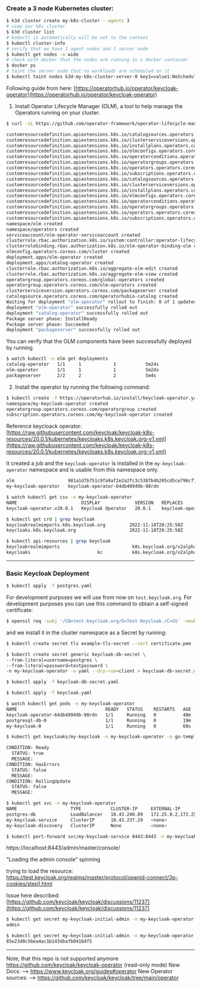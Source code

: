 ### Create a 3 node Kubernetes cluster:

```bash
$ k3d cluster create my-k8s-cluster --agents 3
# view our k8s cluster 
$ k3d cluster list
# kubectl is automatically will be set to the context
$ kubectl cluster-info
# verify that we have 1 agent nodes and 1 server node
$ kubectl get nodes -o wide
# check with docker that the nodes are running in a docker container
$ docker ps
# taint the server node that no workloads are scheduled on it
$ kubectl taint nodes k3d-my-k8s-cluster-server-0 key1=value1:NoSchedule
```

Following guide from here: [https://operatorhub.io/operator/keycloak-operator](https://operatorhub.io/operator/keycloak-operator)

1. Install Operator Lifecycle Manager (OLM), a tool to help manage the Operators running on your cluster.
```bash
$ curl -sL https://github.com/operator-framework/operator-lifecycle-manager/releases/download/v0.22.0/install.sh | bash -s v0.22.0

customresourcedefinition.apiextensions.k8s.io/catalogsources.operators.coreos.com created
customresourcedefinition.apiextensions.k8s.io/clusterserviceversions.operators.coreos.com created
customresourcedefinition.apiextensions.k8s.io/installplans.operators.coreos.com created
customresourcedefinition.apiextensions.k8s.io/olmconfigs.operators.coreos.com created
customresourcedefinition.apiextensions.k8s.io/operatorconditions.operators.coreos.com created
customresourcedefinition.apiextensions.k8s.io/operatorgroups.operators.coreos.com created
customresourcedefinition.apiextensions.k8s.io/operators.operators.coreos.com created
customresourcedefinition.apiextensions.k8s.io/subscriptions.operators.coreos.com created
customresourcedefinition.apiextensions.k8s.io/catalogsources.operators.coreos.com condition met
customresourcedefinition.apiextensions.k8s.io/clusterserviceversions.operators.coreos.com condition met
customresourcedefinition.apiextensions.k8s.io/installplans.operators.coreos.com condition met
customresourcedefinition.apiextensions.k8s.io/olmconfigs.operators.coreos.com condition met
customresourcedefinition.apiextensions.k8s.io/operatorconditions.operators.coreos.com condition met
customresourcedefinition.apiextensions.k8s.io/operatorgroups.operators.coreos.com condition met
customresourcedefinition.apiextensions.k8s.io/operators.operators.coreos.com condition met
customresourcedefinition.apiextensions.k8s.io/subscriptions.operators.coreos.com condition met
namespace/olm created
namespace/operators created
serviceaccount/olm-operator-serviceaccount created
clusterrole.rbac.authorization.k8s.io/system:controller:operator-lifecycle-manager created
clusterrolebinding.rbac.authorization.k8s.io/olm-operator-binding-olm created
olmconfig.operators.coreos.com/cluster created
deployment.apps/olm-operator created
deployment.apps/catalog-operator created
clusterrole.rbac.authorization.k8s.io/aggregate-olm-edit created
clusterrole.rbac.authorization.k8s.io/aggregate-olm-view created
operatorgroup.operators.coreos.com/global-operators created
operatorgroup.operators.coreos.com/olm-operators created
clusterserviceversion.operators.coreos.com/packageserver created
catalogsource.operators.coreos.com/operatorhubio-catalog created
Waiting for deployment "olm-operator" rollout to finish: 0 of 1 updated replicas are available...
deployment "olm-operator" successfully rolled out
deployment "catalog-operator" successfully rolled out
Package server phase: InstallReady
Package server phase: Succeeded
deployment "packageserver" successfully rolled out
```

You can verify that the OLM components have been successfully deployed by running

```bash
$ watch kubectl -n olm get deployments
catalog-operator   1/1     1            1           5m24s
olm-operator       1/1     1            1           5m24s
packageserver      2/2     2            2           5m4s
```

2. Install the operator by running the following command:

```bash
$ kubectl create -f https://operatorhub.io/install/keycloak-operator.yaml
namespace/my-keycloak-operator created
operatorgroup.operators.coreos.com/operatorgroup created
subscription.operators.coreos.com/my-keycloak-operator created
```

Reference keycloack operator: [https://raw.githubusercontent.com/keycloak/keycloak-k8s-resources/20.0.1/kubernetes/keycloaks.k8s.keycloak.org-v1.yml](https://raw.githubusercontent.com/keycloak/keycloak-k8s-resources/20.0.1/kubernetes/keycloaks.k8s.keycloak.org-v1.yml)

It created a job and the `keycloak-operator` is installed in the `my-keycloak-operator` namespace and is usable from this namespace only.

```bash
olm                    981a1d7b751c9fa9af2e2a2fc3c5387b4b205cd5ce796cf772ce1e8fa2bltsr   0/1     Completed   0          60s
my-keycloak-operator   keycloak-operator-64db49949b-98rdn                                1/1     Running     0          36s
```

```bash
$ watch kubectl get csv -n my-keycloak-operator
NAME                        DISPLAY             VERSION   REPLACES                    PHASE
keycloak-operator.v20.0.1   Keycloak Operator   20.0.1    keycloak-operator.v20.0.0   Succeeded
```

```bash
$ kubectl get crd | grep keycloak
keycloakrealmimports.k8s.keycloak.org         2022-11-18T20:25:58Z
keycloaks.k8s.keycloak.org                    2022-11-18T20:25:58Z
```

```bash
$ kubectl api-resources | grep keycloak
keycloakrealmimports                           k8s.keycloak.org/v2alpha1              true         KeycloakRealmImport
keycloaks                         kc           k8s.keycloak.org/v2alpha1              true         Keycloak
```

------------------------------------------------------------------------------------------------------------------------
### Basic Keycloak Deployment

```bash
$ kubectl apply -f postgres.yaml
```

For development purposes we will use from now on `test.keycloak.org`.
For development purposes you can use this command to obtain a self-signed certificate:

```bash
$ openssl req -subj '/CN=test.keycloak.org/O=Test Keycloak./C=US' -newkey rsa:2048 -nodes -keyout key.pem -x509 -days 365 -out certificate.pem
```
and we install it in the cluster namespace as a Secret by running:

```bash
$ kubectl create secret tls example-tls-secret --cert certificate.pem --key key.pem -n my-keycloak-operator
```

```bash
$ kubectl create secret generic keycloak-db-secret \
--from-literal=username=postgres \
--from-literal=password=testpassword \
-n my-keycloak-operator -o yaml --dry-run=client > keycloak-db-secret.yaml
```

```bash
$ kubectl apply -f keycloak-db-secret.yaml
```

```bash
$ kubectl apply -f keycloak.yaml
```

```bash
$ watch kubectl get pods -n my-keycloak-operator
NAME                                 READY   STATUS    RESTARTS   AGE
keycloak-operator-64db49949b-98rdn   1/1     Running   0          48m
postgresql-db-0                      1/1     Running   0          19m
my-keycloak-0                        1/1     Running   0          60s
```

```bash
$ kubectl get keycloaks/my-keycloak -n my-keycloak-operator -o go-template='{{range .status.conditions}}CONDITION: {{.type}}{{"\n"}}  STATUS: {{.status}}{{"\n"}}  MESSAGE: {{.message}}{{"\n"}}{{end}}'

CONDITION: Ready
  STATUS: true
  MESSAGE:
CONDITION: HasErrors
  STATUS: false
  MESSAGE:
CONDITION: RollingUpdate
  STATUS: false
  MESSAGE:
```

```bash
$ kubectl get svc -n my-keycloak-operator
NAME                    TYPE           CLUSTER-IP     EXTERNAL-IP                                   PORT(S)          AGE
postgres-db             LoadBalancer   10.43.240.89   172.25.0.2,172.25.0.3,172.25.0.4,172.25.0.5   5432:31428/TCP   25m
my-keycloak-service     ClusterIP      10.43.237.29   <none>                                        8443/TCP         6m17s
my-keycloak-discovery   ClusterIP      None           <none>                                        7800/TCP         6m17s
```

```bash
$ kubectl port-forward svc/my-keycloak-service 8443:8443 -n my-keycloak-operator
```

https://localhost:8443/admin/master/console/

"Loading the admin console" spinning

trying to load the resource: https://test.keycloak.org/realms/master/protocol/openid-connect/3p-cookies/step1.html

Issue here described: [https://github.com/keycloak/keycloak/discussions/11237](https://github.com/keycloak/keycloak/discussions/11237)



```bash
$ kubectl get secret my-keycloak-initial-admin -n my-keycloak-operator -o jsonpath='{.data.username}' | base64 --decode
admin

$ kubectl get secret my-keycloak-initial-admin -n my-keycloak-operator -o jsonpath='{.data.password}' | base64 --decode
85e23d0c56ea4ac1b143dbafb04164f5
```


------------------------------------------------------------------------------------------------------------------------
Note, that this repo is not supported anymore https://github.com/keycloak/keycloak-operator (read-only mode)
New Docs: --> https://www.keycloak.org/guides#operator
New Operator sources: --> https://github.com/keycloak/keycloak/tree/main/operator


